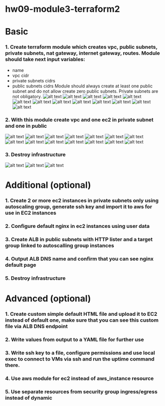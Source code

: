 # hw09-module3-terraform2

# Basic

### 1. Create terraform module which creates vpc, public subnets, private subnets, nat gateway, internet gateway, routes. Module should take next input variables:
- name
- vpc cidr
- private subnets cidrs
- public subnets cidrs
Module should always create at least one public subnet and do not allow create zero public subnets.
Private subnets are not obligatory.
![alt text](<screenshots/Basic1/Знімок екрана з 2024-05-20 14-55-12.png>)
![alt text](<screenshots/Basic1/Знімок екрана з 2024-05-20 14-55-32.png>)
![alt text](<screenshots/Basic1/Знімок екрана з 2024-05-20 14-56-30.png>)
![alt text](<screenshots/Basic1/Знімок екрана з 2024-05-20 14-56-51.png>)
![alt text](<screenshots/Basic1/Знімок екрана з 2024-05-20 14-57-11.png>)
![alt text](<screenshots/Basic1/Знімок екрана з 2024-05-20 14-57-53.png>)
![alt text](<screenshots/Basic1/Знімок екрана з 2024-05-20 14-58-02.png>)
![alt text](<screenshots/Basic1/Знімок екрана з 2024-05-20 15-00-44.png>)
![alt text](<screenshots/Basic1/Знімок екрана з 2024-05-20 15-01-22.png>)
![alt text](<screenshots/Basic1/Знімок екрана з 2024-05-20 14-58-21.png>)
![alt text](<screenshots/Basic1/Знімок екрана з 2024-05-20 14-59-15.png>)
![alt text](<screenshots/Basic1/Знімок екрана з 2024-05-20 14-59-34.png>)
![alt text](<screenshots/Basic1/Знімок екрана з 2024-05-20 14-59-48.png>)

### 2. With this module create vpc and one ec2 in private subnet and one in public
![alt text](<screenshots/Basic2/Знімок екрана з 2024-05-20 23-31-52.png>)
![alt text](<screenshots/Basic2/Знімок екрана з 2024-05-20 23-32-16.png>)
![alt text](<screenshots/Basic2/Знімок екрана з 2024-05-20 23-33-13.png>)
![alt text](<screenshots/Basic2/Знімок екрана з 2024-05-20 23-36-32.png>)
![alt text](<screenshots/Basic2/Знімок екрана з 2024-05-20 23-38-40.png>)
![alt text](<screenshots/Basic2/Знімок екрана з 2024-05-20 23-39-10.png>)
![alt text](<screenshots/Basic2/Знімок екрана з 2024-05-20 23-39-49.png>)
![alt text](<screenshots/Basic2/Знімок екрана з 2024-05-20 23-39-59.png>)
![alt text](<screenshots/Basic2/Знімок екрана з 2024-05-20 23-40-16.png>)
![alt text](<screenshots/Basic2/Знімок екрана з 2024-05-20 23-40-51.png>)
![alt text](<screenshots/Basic2/Знімок екрана з 2024-05-20 23-41-05.png>)
![alt text](<screenshots/Basic2/Знімок екрана з 2024-05-20 23-41-43.png>)
![alt text](<screenshots/Basic2/Знімок екрана з 2024-05-20 23-41-49.png>)
![alt text](<screenshots/Basic2/Знімок екрана з 2024-05-20 23-43-10.png>)


### 3. Destroy infrastructure
![alt text](<screenshots/Basic3/Знімок екрана з 2024-05-20 23-48-54.png>)
![alt text](<screenshots/Basic3/Знімок екрана з 2024-05-20 23-49-08.png>)
![alt text](<screenshots/Basic3/Знімок екрана з 2024-05-20 23-56-30.png>)


# Additional (optional)

### 1. Create 2 or more ec2 instances in private subnets only using autoscaling group, generate ssh key and import it to aws for use in EC2 instances

### 2. Configure default nginx in ec2 instances using user data

### 3. Create ALB in public subnets with HTTP lister and a target group linked to autoscalling group instances

### 4. Output ALB DNS name and confirm that you can see nginx default page

### 5. Destroy infrastructure


# Advanced (optional)

### 1. Create custom simple default HTML file and upload it to EC2 instead of default one, make sure that you can see this custom file via ALB DNS endpoint

### 2. Write values from output to a YAML file for further use

### 3. Write ssh key to a file, configure permissions and use local exec to connect to VMs via ssh and run the uptime command there.

### 4. Use aws module for ec2 instead of aws_instance resource

### 5. Use separate resources from security group ingress/egress instead of dynamic